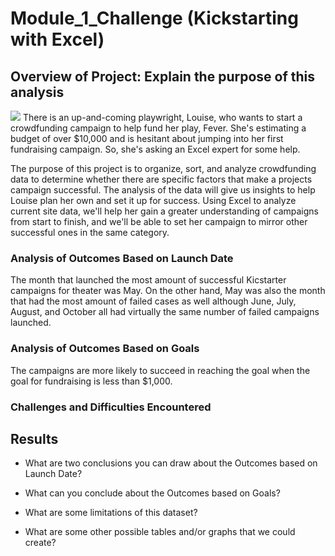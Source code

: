# Module_1_Challenge (Kickstarting with Excel)

## Overview of Project: Explain the purpose of this analysis
![](plays.jpeg)
There is an up-and-coming playwright, Louise, who wants to start a crowdfunding campaign to help fund her play, Fever. She's estimating a budget of over $10,000 and is hesitant about jumping into her first fundraising campaign. So, she's asking an Excel expert for some help. 

The purpose of this project is to organize, sort, and analyze crowdfunding data to determine whether there are specific factors that make a projects campaign successful. The analysis of the data will give us insights to help Louise plan her own and set it up for success. Using Excel to analyze current site data, we'll help her gain a greater understanding of campaigns from start to finish, and we'll be able to set her campaign to mirror other successful ones in the same category.

### Analysis of Outcomes Based on Launch Date
The month that launched the most amount of successful Kicstarter campaigns for theater was May. On the other hand, May was also the month that had the most amount of failed cases as well although June, July, August, and October all had virtually the same number of failed campaigns launched.  

### Analysis of Outcomes Based on Goals
The campaigns are more likely to succeed in reaching the goal when the goal for fundraising is less than $1,000.

### Challenges and Difficulties Encountered

## Results

- What are two conclusions you can draw about the Outcomes based on Launch Date?

- What can you conclude about the Outcomes based on Goals?

- What are some limitations of this dataset?

- What are some other possible tables and/or graphs that we could create?
